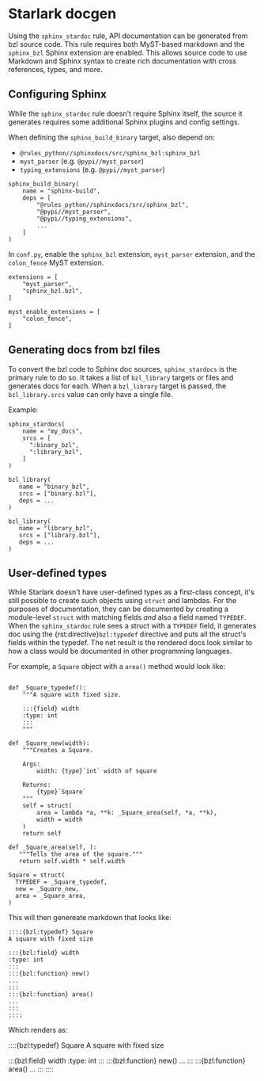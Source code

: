 # Starlark docgen

Using the `sphinx_stardoc` rule, API documentation can be generated from bzl
source code. This rule requires both MyST-based markdown and the `sphinx_bzl`
Sphinx extension are enabled. This allows source code to use Markdown and
Sphinx syntax to create rich documentation with cross references, types, and
more.


## Configuring Sphinx

While the `sphinx_stardoc` rule doesn't require Sphinx itself, the source
it generates requires some additional Sphinx plugins and config settings.

When defining the `sphinx_build_binary` target, also depend on:
* `@rules_python//sphinxdocs/src/sphinx_bzl:sphinx_bzl`
* `myst_parser` (e.g. `@pypi//myst_parser`)
* `typing_extensions` (e.g. `@pypi//myst_parser`)

```
sphinx_build_binary(
    name = "sphinx-build",
    deps = [
        "@rules_python//sphinxdocs/src/sphinx_bzl",
        "@pypi//myst_parser",
        "@pypi//typing_extensions",
        ...
    ]
)
```

In `conf.py`, enable the `sphinx_bzl` extension, `myst_parser` extension,
and the `colon_fence` MyST extension.

```
extensions = [
    "myst_parser",
    "sphinx_bzl.bzl",
]

myst_enable_extensions = [
    "colon_fence",
]
```

## Generating docs from bzl files

To convert the bzl code to Sphinx doc sources, `sphinx_stardocs` is the primary
rule to do so. It takes a list of `bzl_library` targets or files and generates docs for
each. When a `bzl_library` target is passed, the `bzl_library.srcs` value can only
have a single file.

Example:

```
sphinx_stardocs(
    name = "my_docs",
    srcs = [
      ":binary_bzl",
      ":library_bzl",
    ]
)

bzl_library(
   name = "binary_bzl",
   srcs = ["binary.bzl"],
   deps = ...
)

bzl_library(
   name = "library_bzl",
   srcs = ["library.bzl"],
   deps = ...
)
```

## User-defined types

While Starlark doesn't have user-defined types as a first-class concept, it's
still possible to create such objects using `struct` and lambdas. For the
purposes of documentation, they can be documented by creating a module-level
`struct` with matching fields *and* also a field named `TYPEDEF`. When the
`sphinx_stardoc` rule sees a struct with a `TYPEDEF` field, it generates doc
using the {rst:directive}`bzl:typedef` directive and puts all the struct's fields
within the typedef. The net result is the rendered docs look similar to how
a class would be documented in other programming languages.

For example, a `Square` object with a `area()` method would look like:

```

def _Square_typedef():
    """A square with fixed size.

    :::{field} width
    :type: int
    :::
    """

def _Square_new(width):
    """Creates a Square.

    Args:
        width: {type}`int` width of square

    Returns:
        {type}`Square`
    """
    self = struct(
        area = lambda *a, **k: _Square_area(self, *a, **k),
        width = width
    )
    return self

def _Square_area(self, ):
   """Tells the area of the square."""
   return self.width * self.width

Square = struct(
  TYPEDEF = _Square_typedef,
  new = _Square_new,
  area = _Square_area,
)
```

This will then genereate markdown that looks like:

```
::::{bzl:typedef} Square
A square with fixed size

:::{bzl:field} width
:type: int
:::
:::{bzl:function} new()
...
:::
:::{bzl:function} area()
...
:::
::::
```

Which renders as:

::::{bzl:typedef} Square
A square with fixed size

:::{bzl:field} width
:type: int
:::
:::{bzl:function} new()
...
:::
:::{bzl:function} area()
...
:::
::::
